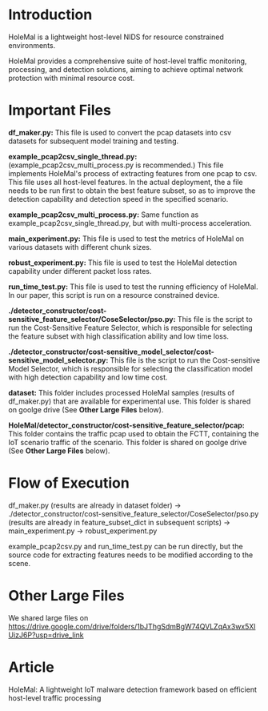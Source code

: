 # Introduction
HoleMal is a lightweight host-level NIDS for resource constrained environments. 

HoleMal provides a comprehensive suite of host-level traffic monitoring, processing, and detection solutions, aiming to achieve optimal network protection with minimal resource cost.

# Important Files
**df_maker.py:** This file is used to convert the pcap datasets into csv datasets for subsequent model training and testing.

**example_pcap2csv_single_thread.py:** (example_pcap2csv_multi_process.py is recommended.) This file implements HoleMal's process of extracting features from one pcap to csv. This file uses all host-level features. In the actual deployment, the a file needs to be run first to obtain the best feature subset, so as to improve the detection capability and detection speed in the specified scenario.

**example_pcap2csv_multi_process.py:** Same function as example_pcap2csv_single_thread.py, but with multi-process acceleration.

**main_experiment.py:** This file is used to test the metrics of HoleMal on various datasets with different chunk sizes.

**robust_experiment.py:** This file is used to test the HoleMal detection capability under different packet loss rates.

**run_time_test.py:**  This file is used to test the running efficiency of HoleMal. In our paper, this script is run on a resource constrained device.

**./detector_constructor/cost-sensitive_feature_selector/CoseSelector/pso.py:** This file is the script to run the Cost-Sensitive Feature Selector, which is responsible for selecting the feature subset with high classification ability and low time loss.

**./detector_constructor/cost-sensitive_model_selector/cost-sensitive_model_selector.py:** This file is the script to run the Cost-sensitive Model Selector, which is responsible for selecting the classification model with high detection capability and low time cost.

**dataset:** This folder includes processed HoleMal samples (results of df_maker.py) that are available for experimental use. This folder is shared on goolge drive (See **Other Large Files** below).

**HoleMal/detector_constructor/cost-sensitive_feature_selector/pcap:** This folder contains the traffic pcap used to obtain the FCTT, containing the IoT scenario traffic of the scenario. This folder is shared on goolge drive (See **Other Large Files** below).

# Flow of Execution
df_maker.py (results are already in dataset folder) -> ./detector_constructor/cost-sensitive_feature_selector/CoseSelector/pso.py (results are already in feature_subset_dict in subsequent scripts) -> main_experiment.py -> robust_experiment.py

example_pcap2csv.py and run_time_test.py can be run directly, but the source code for extracting features needs to be modified according to the scene.

# Other Large Files
We shared large files on https://drive.google.com/drive/folders/1bJThgSdmBgW74QVLZqAx3wx5XlUizJ6P?usp=drive_link

# Article
HoleMal: A lightweight IoT malware detection framework based on efficient host-level traffic processing

